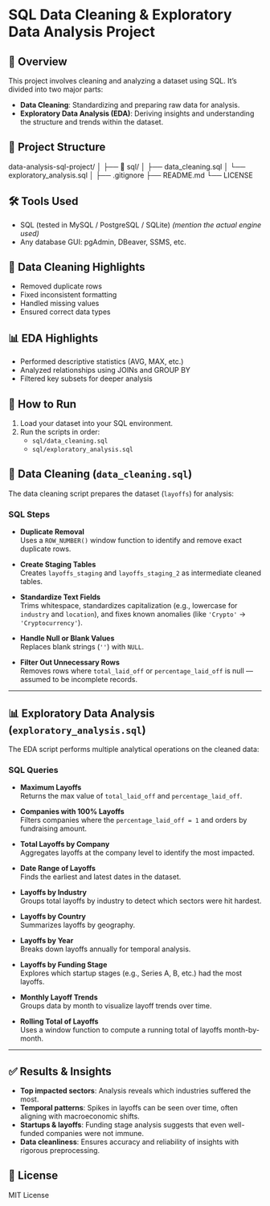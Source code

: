 # SQL Data Cleaning & Exploratory Data Analysis Project

## 📌 Overview
This project involves cleaning and analyzing a dataset using SQL. It’s divided into two major parts:
- **Data Cleaning**: Standardizing and preparing raw data for analysis.
- **Exploratory Data Analysis (EDA)**: Deriving insights and understanding the structure and trends within the dataset.

## 📂 Project Structure

data-analysis-sql-project/
│
├── 📁 sql/
│   ├── data_cleaning.sql
│   └── exploratory_analysis.sql
│
├── .gitignore
├── README.md
└── LICENSE              

## 🛠️ Tools Used
- SQL (tested in MySQL / PostgreSQL / SQLite) *(mention the actual engine used)*
- Any database GUI: pgAdmin, DBeaver, SSMS, etc.

## 🧹 Data Cleaning Highlights
- Removed duplicate rows
- Fixed inconsistent formatting
- Handled missing values
- Ensured correct data types

## 📊 EDA Highlights
- Performed descriptive statistics (AVG, MAX, etc.)
- Analyzed relationships using JOINs and GROUP BY
- Filtered key subsets for deeper analysis

## 🧾 How to Run
1. Load your dataset into your SQL environment.
2. Run the scripts in order:
   - `sql/data_cleaning.sql`
   - `sql/exploratory_analysis.sql`

## 🧹 Data Cleaning (`data_cleaning.sql`)

The data cleaning script prepares the dataset (`layoffs`) for analysis:

### SQL Steps

- **Duplicate Removal**  
  Uses a `ROW_NUMBER()` window function to identify and remove exact duplicate rows.

- **Create Staging Tables**  
  Creates `layoffs_staging` and `layoffs_staging_2` as intermediate cleaned tables.

- **Standardize Text Fields**  
  Trims whitespace, standardizes capitalization (e.g., lowercase for `industry` and `location`), and fixes known anomalies (like `'Crypto'` → `'Cryptocurrency'`).

- **Handle Null or Blank Values**  
  Replaces blank strings (`''`) with `NULL`.

- **Filter Out Unnecessary Rows**  
  Removes rows where `total_laid_off` or `percentage_laid_off` is null — assumed to be incomplete records.

---

## 📊 Exploratory Data Analysis (`exploratory_analysis.sql`)

The EDA script performs multiple analytical operations on the cleaned data:

### SQL Queries

- **Maximum Layoffs**  
  Returns the max value of `total_laid_off` and `percentage_laid_off`.

- **Companies with 100% Layoffs**  
  Filters companies where the `percentage_laid_off = 1` and orders by fundraising amount.

- **Total Layoffs by Company**  
  Aggregates layoffs at the company level to identify the most impacted.

- **Date Range of Layoffs**  
  Finds the earliest and latest dates in the dataset.

- **Layoffs by Industry**  
  Groups total layoffs by industry to detect which sectors were hit hardest.

- **Layoffs by Country**  
  Summarizes layoffs by geography.

- **Layoffs by Year**  
  Breaks down layoffs annually for temporal analysis.

- **Layoffs by Funding Stage**  
  Explores which startup stages (e.g., Series A, B, etc.) had the most layoffs.

- **Monthly Layoff Trends**  
  Groups data by month to visualize layoff trends over time.

- **Rolling Total of Layoffs**  
  Uses a window function to compute a running total of layoffs month-by-month.

---

## ✅ Results & Insights

- **Top impacted sectors**: Analysis reveals which industries suffered the most.
- **Temporal patterns**: Spikes in layoffs can be seen over time, often aligning with macroeconomic shifts.
- **Startups & layoffs**: Funding stage analysis suggests that even well-funded companies were not immune.
- **Data cleanliness**: Ensures accuracy and reliability of insights with rigorous preprocessing.



## 📜 License
MIT License

